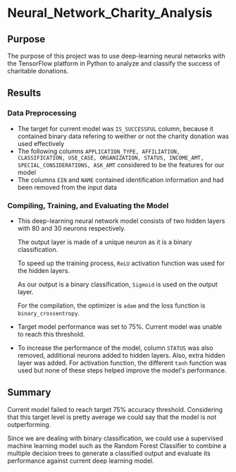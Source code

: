
# Neural_Network_Charity_Analysis

## Purpose

The purpose of this project was to use deep-learning neural networks with the TensorFlow platform in Python to analyze and classify the success of charitable donations.



## Results

### Data Preprocessing

* The target for current model was `IS_SUCCESSFUL` column, because it contained binary data refering to weither or not the charity donation was used effectively
* The following columns `APPLICATION_TYPE, AFFILIATION, CLASSIFICATION, USE_CASE, ORGANIZATION, STATUS, INCOME_AMT, SPECIAL_CONSIDERATIONS, ASK_AMT` considered to be the features for our model
* The columns `EIN` and `NAME` contained identification information and had been removed from the input data

### Compiling, Training, and Evaluating the Model

* This deep-learning neural network model consists of two hidden layers with 80 and 30 neurons respectively.

  The output layer is made of a unique neuron as it is a binary classification.

  To speed up the training process, `ReLU` activation function was used for the hidden layers. 

  As our output is a binary classification, `Sigmoid` is used on the output layer.

  For the compilation, the optimizer is `adam` and the loss function is `binary_crossentropy`.

* Target model performance was set to 75%. Current model was unable to reach this threshold.

* To increase the performance of the model, column `STATUS` was also removed, additional neurons added to hidden layers. Also, extra hidden layer was added.
  For activation function, the different `tanh` function was used but none of these steps helped improve the model's performance.
  
  
## Summary
  
Current model failed to reach target 75% accuracy threshold. Considering that this target level is pretty average we could say that the model is not outperforming.

Since we are dealing with binary classification, we could use a supervised machine learning model such as the Random Forest Classifier to combine a multiple decision trees to generate a classified output and evaluate its performance against current deep learning model.
